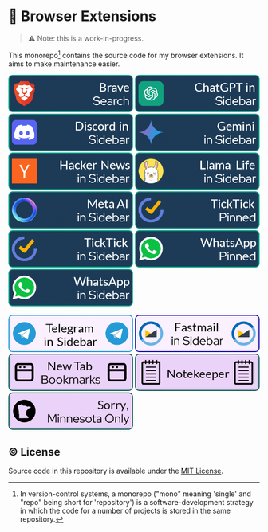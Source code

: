 # 🔌 Browser Extensions

> ⚠ Note: this is a work-in-progress.

This monorepo[^1] contains the source code for my browser extensions. It aims to make maintenance easier.

[![banner](assets/banners/brave-header-2.png)](brave-search) [![banner](assets/banners/chatgpt-banner-1.png)](chatgpt-in-sidebar) [![banner](assets/banners/discord-banner-2.png)](discord-in-sidebar) [![banner](assets/banners/gemini-2.png)](gemini-in-sidebar) [![banner](assets/banners/hn-2.png)](hacker-news-in-sidebar) [![banner](assets/banners/llamalife-2.png)](llamalife-in-sidebar) [![banner](assets/banners/metaai-2.png)](metaai-in-sidebar) [![banner](assets/banners/ticktick-pinned-2.png)](ticktick-pinned) [![banner](assets/banners/ticktick-sidebar-1.png)](ticktick-in-sidebar) [![banner](assets/banners/whatsapp-pinned-1.png)](whatsapp-pinned) [![banner](assets/banners/whatsapp-sidebar-2.png)](whatsapp-in-sidebar)

[![banner](assets/banners/telegram-sidebar-2.png)](telegram-in-sidebar) [![banner](assets/banners/fastmail-sidebar-2.png)](fastmail-in-sidebar) [![banner](assets/banners/newtab-bookmarks-2.png)](new-tab-bookmarks) [![banner](assets/banners/notekeeper-1.png)](notekeeper) [![banner](assets/banners/sorry-mn-only-2.png)](sorry-minnesota-only)

## © License

Source code in this repository is available under the [MIT License](LICENSE).

[^1]: In version-control systems, a monorepo ("mono" meaning 'single' and "repo" being short for 'repository') is a software-development strategy in which the code for a number of projects is stored in the same repository.
